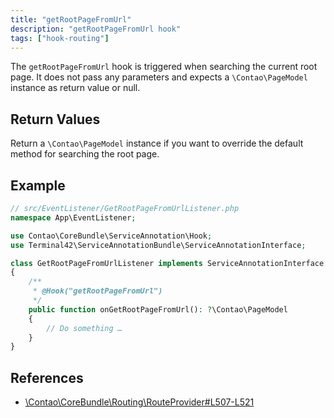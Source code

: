 ```yaml
---
title: "getRootPageFromUrl"
description: "getRootPageFromUrl hook"
tags: ["hook-routing"]
---
```



The `getRootPageFromUrl` hook is triggered when searching the current root page.
It does not pass any parameters and expects a `\Contao\PageModel` instance as return
value or null.


## Return Values

Return a `\Contao\PageModel` instance if you want to override the default method
for searching the root page.


## Example

```php
// src/EventListener/GetRootPageFromUrlListener.php
namespace App\EventListener;

use Contao\CoreBundle\ServiceAnnotation\Hook;
use Terminal42\ServiceAnnotationBundle\ServiceAnnotationInterface;

class GetRootPageFromUrlListener implements ServiceAnnotationInterface
{
    /**
     * @Hook("getRootPageFromUrl")
     */
    public function onGetRootPageFromUrl(): ?\Contao\PageModel
    {
        // Do something …
    }
}
```


## References

* [\Contao\CoreBundle\Routing\RouteProvider#L507-L521](https://github.com/contao/contao/blob/4.7.6/core-bundle/src/Routing/RouteProvider.php#L507-L521)
